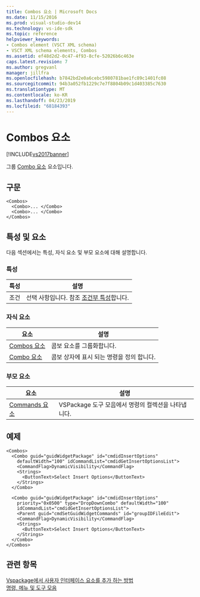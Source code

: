 ```yaml
---
title: Combos 요소 | Microsoft Docs
ms.date: 11/15/2016
ms.prod: visual-studio-dev14
ms.technology: vs-ide-sdk
ms.topic: reference
helpviewer_keywords:
- Combos element (VSCT XML schema)
- VSCT XML schema elements, Combos
ms.assetid: ef48d2d2-0c47-4f93-8cfe-52026b6c463e
caps.latest.revision: 7
ms.author: gregvanl
manager: jillfra
ms.openlocfilehash: b7842bd2e0a6cebc5980781bae1fc89c1401fc08
ms.sourcegitcommit: 94b3a052fb1229c7e7f8804b09c1d403385c7630
ms.translationtype: MT
ms.contentlocale: ko-KR
ms.lasthandoff: 04/23/2019
ms.locfileid: "68184393"
---
```

# <a name="combos-element"></a>Combos 요소
[!INCLUDE[vs2017banner](../includes/vs2017banner.md)]

그룹 [Combo 요소](../extensibility/combo-element.md) 요소입니다.  
  
## <a name="syntax"></a>구문  
  
```  
<Combos>  
  <Combo>... </Combo>  
  <Combo>... </Combo>  
</Combos>  
```  
  
## <a name="attributes-and-elements"></a>특성 및 요소  
 다음 섹션에서는 특성, 자식 요소 및 부모 요소에 대해 설명합니다.  
  
### <a name="attributes"></a>특성  
  
|특성|설명|  
|---------------|-----------------|  
|조건|선택 사항입니다. 참조 [조건부 특성](../extensibility/vsct-xml-schema-conditional-attributes.md)합니다.|  
  
### <a name="child-elements"></a>자식 요소  
  
|요소|설명|  
|-------------|-----------------|  
|[Combos 요소](../extensibility/combos-element.md)|콤보 요소를 그룹화합니다.|  
|[Combo 요소](../extensibility/combo-element.md)|콤보 상자에 표시 되는 명령을 정의 합니다.|  
  
### <a name="parent-elements"></a>부모 요소  
  
|요소|설명|  
|-------------|-----------------|  
|[Commands 요소](../extensibility/commands-element.md)|VSPackage 도구 모음에서 명령의 컬렉션을 나타냅니다.|  
  
## <a name="example"></a>예제  
  
```  
<Combos>  
  <Combo guid="guidWidgetPackage" id="cmdidInsertOptions"  
    defaultWidth="100" idCommandList="cmdidGetInsertOptionsList">  
    <CommandFlag>DynamicVisibility</CommandFlag>  
    <Strings>  
      <ButtonText>Select Insert Options</ButtonText>  
    </Strings>  
  </Combo>  
  
  <Combo guid="guidWidgetPackage" id="cmdidInsertOptions"  
    priority="0x0500" type="DropDownCombo" defaultWidth="100"  
    idCommandList="cmdidGetInsertOptionsList">  
    <Parent guid="cmdSetGuidWidgetCommands" id="groupIDFileEdit">  
    <CommandFlag>DynamicVisibility</CommandFlag>  
    <Strings>  
      <ButtonText>Select Insert Options</ButtonText>  
    </Strings>  
  </Combo>  
</Combos>  
```  
  
## <a name="see-also"></a>관련 항목  
 [Vspackage에서 사용자 인터페이스 요소를 추가 하는 방법](../extensibility/internals/how-vspackages-add-user-interface-elements.md)   
 [명령, 메뉴 및 도구 모음](../extensibility/internals/commands-menus-and-toolbars.md)
